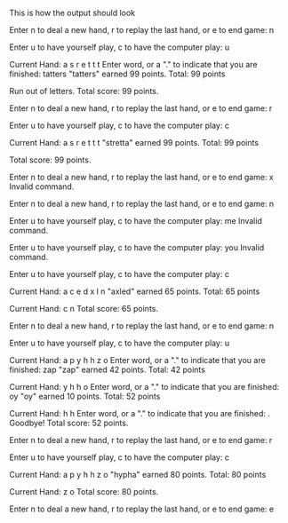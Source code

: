 This is how the output should look

Enter n to deal a new hand, r to replay the last hand, or e to end game: n

Enter u to have yourself play, c to have the computer play: u

Current Hand: a s r e t t t
Enter word, or a "." to indicate that you are finished: tatters
"tatters" earned 99 points. Total: 99 points

Run out of letters. Total score: 99 points.

Enter n to deal a new hand, r to replay the last hand, or e to end game: r

Enter u to have yourself play, c to have the computer play: c

Current Hand: a s r e t t t
"stretta" earned 99 points. Total: 99 points

Total score: 99 points.

Enter n to deal a new hand, r to replay the last hand, or e to end game: x
Invalid command.

Enter n to deal a new hand, r to replay the last hand, or e to end game: n

Enter u to have yourself play, c to have the computer play: me
Invalid command.

Enter u to have yourself play, c to have the computer play: you
Invalid command.

Enter u to have yourself play, c to have the computer play: c

Current Hand: a c e d x l n
"axled" earned 65 points. Total: 65 points

Current Hand: c n
Total score: 65 points.

Enter n to deal a new hand, r to replay the last hand, or e to end game: n

Enter u to have yourself play, c to have the computer play: u

Current Hand: a p y h h z o
Enter word, or a "." to indicate that you are finished: zap
"zap" earned 42 points. Total: 42 points

Current Hand: y h h o
Enter word, or a "." to indicate that you are finished: oy
"oy" earned 10 points. Total: 52 points

Current Hand: h h
Enter word, or a "." to indicate that you are finished: .
Goodbye! Total score: 52 points.

Enter n to deal a new hand, r to replay the last hand, or e to end game: r

Enter u to have yourself play, c to have the computer play: c

Current Hand: a p y h h z o
"hypha" earned 80 points. Total: 80 points

Current Hand: z o
Total score: 80 points.

Enter n to deal a new hand, r to replay the last hand, or e to end game: e
